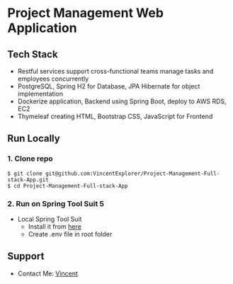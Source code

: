 # Project Management Web Application 

## Tech Stack

-	Restful services support cross-functional teams manage tasks and employees concurrently 
-	PostgreSQL, Spring H2 for Database, JPA Hibernate for object implementation
-	Dockerize application, Backend using Spring Boot, deploy to AWS RDS, EC2 
- Thymeleaf creating HTML, Bootstrap CSS, JavaScript for Frontend


## Run Locally

### 1. Clone repo

```
$ git clone git@github.com:VincentExplorer/Project-Management-Full-stack-App.git
$ cd Project-Management-Full-stack-App
```

### 2. Run on Spring Tool Suit 5

- Local Spring Tool Suit
  - Install it from [here](https://spring.io/tools)
  - Create .env file in root folder

## Support

- Contact Me: [Vincent](mailto:Wencheng.Zhao21@gmail.com)
